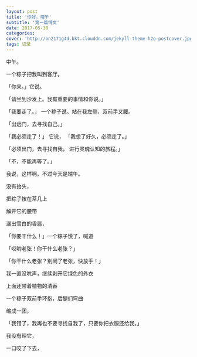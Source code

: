 ```yaml
---
layout: post
title: '你好，端午'
subtitle: '第一篇博文'
date: 2017-05-30
categories: 
cover: 'http://on2171g4d.bkt.clouddn.com/jekyll-theme-h2o-postcover.jpg'
tags: 记录
---
```

中午。

一个粽子把我叫到客厅。

「你来。」它说。

「请坐到沙发上。我有重要的事情和你说。」


「我要走了。」 一个粽子说。站在我左侧，双前手叉腰。

「出远门，去寻找自己。」

「我必须走了！」  它说， 「我想了好久，必须走了。」

「必须出门，去寻找自我， 进行灵魂认知的旅程。」

「不，不能再等了。」

我说，这样啊。不过今天是端午。

没有抬头，

把粽子按在茶几上

解开它的腰带

漏出雪白的香肩，

「你要干什么！」一个粽子慌了，喊道

「哎哟老张！你干什么老张？」

「你干什么老张？别闹了老张，快放手！」

我一直没吭声，继续剥开它绿色的外衣

上面还带着植物的清香

一个粽子双前手环抱，后腿们弯曲

缩成一团，

「我错了，我再也不要寻找自我了，只要你把衣服还给我。」

我没有理它，

一口咬了下去，
